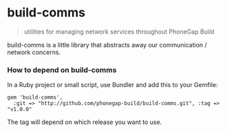 # build-comms

> utilities for managing network services throughout PhoneGap Build

build-comms is a little library that abstracts away our communication / network concerns.

### How to depend on build-comms

In a Ruby project or small script, use Bundler and add this to your Gemfile:

    gem 'build-comms',
      :git => "http://github.com/phonegap-build/build-comms.git", :tag => "v1.0.0"

The tag will depend on which release you want to use.
